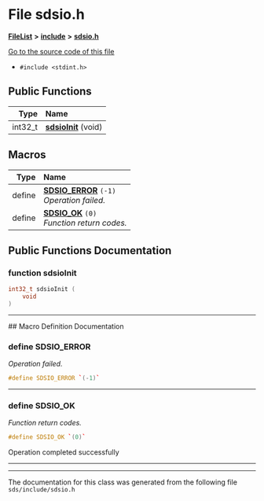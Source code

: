 

# File sdsio.h



[**FileList**](files.md) **>** [**include**](dir_d09908635ef304ba819d3349bcb716bf.md) **>** [**sdsio.h**](sdsio_8h.md)

[Go to the source code of this file](sdsio_8h_source.md)



* `#include <stdint.h>`





































## Public Functions

| Type | Name |
| ---: | :--- |
|  int32\_t | [**sdsioInit**](#function-sdsioinit) (void) <br> |



























## Macros

| Type | Name |
| ---: | :--- |
| define  | [**SDSIO\_ERROR**](sdsio_8h.md#define-sdsio_error)  `(-1)`<br>_Operation failed._  |
| define  | [**SDSIO\_OK**](sdsio_8h.md#define-sdsio_ok)  `(0)`<br>_Function return codes._  |

## Public Functions Documentation




### function sdsioInit 

```C++
int32_t sdsioInit (
    void
) 
```




<hr>
## Macro Definition Documentation





### define SDSIO\_ERROR 

_Operation failed._ 
```C++
#define SDSIO_ERROR `(-1)`
```




<hr>



### define SDSIO\_OK 

_Function return codes._ 
```C++
#define SDSIO_OK `(0)`
```



Operation completed successfully 


        

<hr>

------------------------------
The documentation for this class was generated from the following file `sds/include/sdsio.h`


